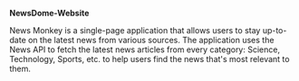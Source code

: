 **NewsDome-Website**

News Monkey is a single-page application that allows users to stay up-to-date on the latest news from various sources. The application uses the News API to fetch the latest news articles from every category: Science, Technology, Sports, etc. to help users find the news that's most relevant to them.

